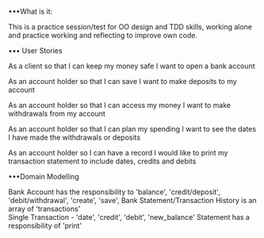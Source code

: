 •••What is it:

This is a practice session/test for OO design and TDD skills, working alone and practice working and reflecting to improve own code.

••• User Stories

As a client
so that I can keep my money safe
I want to open a bank account

As an account holder
so that I can save
I want to make deposits to my account

As an account holder
so that I can access my money
I want to make withdrawals from my account

As an account holder
so that I can plan my spending
I want to see the dates I have made the withdrawals or deposits

As an account holder
so I can have a record
I would like to print my transaction statement to include dates, credits and debits



•••Domain Modelling

Bank Account has the responsibility to 'balance', 'credit/deposit', 'debit/withdrawal', 'create', 'save',
Bank Statement/Transaction History is an array of 'transactions'  
Single Transaction - 'date', 'credit', 'debit', 'new_balance'
Statement has a responsibility of 'print'
